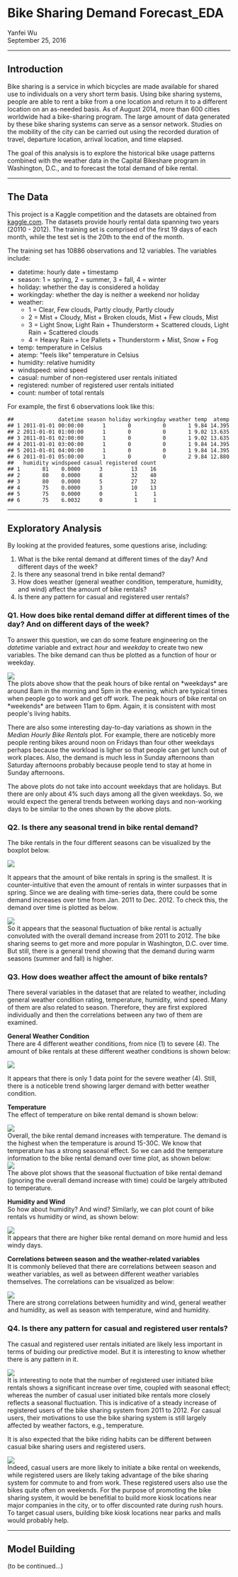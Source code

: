 # Bike Sharing Demand Forecast_EDA
Yanfei Wu  
September 25, 2016  

* * *







## Introduction  

Bike sharing is a service in which bicycles are made available for shared use to individuals on a very short term basis. Using bike sharing systems, people are able to rent a bike from a one location and return it to a different location on an as-needed basis. As of August 2014, more than 600 cities worldwide had a bike-sharing program. The large amount of data generated by these bike sharing systems can serve as a sensor network. Studies on the mobility of the city can be carried out using the recorded duration of travel, departure location, arrival location, and time elapsed.    

The goal of this analysis is to explore the historical bike usage patterns combined with the weather data in the Capital Bikeshare program in Washington, D.C., and to forecast the total demand of bike rental.   

* * *

## The Data  

This project is a Kaggle competition and the datasets are obtained from [kaggle.com](https://www.kaggle.com/c/bike-sharing-demand/data). The datasets provide hourly rental data spanning two years (20110 - 2012). The training set is comprised of the first 19 days of each month, while the test set is the 20th to the end of the month.     



The training set has 10886 observations and 12 variables. The variables include:    

* datetime: hourly date + timestamp    
* season: 1 = spring, 2 = summer, 3 = fall, 4 = winter   
* holiday: whether the day is considered a holiday  
* workingday: whether the day is neither a weekend nor holiday  
* weather:  
    + 1 = Clear, Few clouds, Partly cloudy, Partly cloudy   
    + 2 = Mist + Cloudy, Mist + Broken clouds, Mist + Few clouds, Mist   
    + 3 = Light Snow, Light Rain + Thunderstorm + Scattered clouds, Light Rain + Scattered clouds   
    + 4 = Heavy Rain + Ice Pallets + Thunderstorm + Mist, Snow + Fog   
* temp: temperature in Celsius  
* atemp: "feels like" temperature in Celsius  
* humidity: relative humidity  
* windspeed: wind speed  
* casual: number of non-registered user rentals initiated  
* registered: number of registered user rentals initiated  
* count: number of total rentals  

For example, the first 6 observations look like this:  

```
##              datetime season holiday workingday weather temp  atemp
## 1 2011-01-01 00:00:00      1       0          0       1 9.84 14.395
## 2 2011-01-01 01:00:00      1       0          0       1 9.02 13.635
## 3 2011-01-01 02:00:00      1       0          0       1 9.02 13.635
## 4 2011-01-01 03:00:00      1       0          0       1 9.84 14.395
## 5 2011-01-01 04:00:00      1       0          0       1 9.84 14.395
## 6 2011-01-01 05:00:00      1       0          0       2 9.84 12.880
##   humidity windspeed casual registered count
## 1       81    0.0000      3         13    16
## 2       80    0.0000      8         32    40
## 3       80    0.0000      5         27    32
## 4       75    0.0000      3         10    13
## 5       75    0.0000      0          1     1
## 6       75    6.0032      0          1     1
```

* * *

## Exploratory Analysis  

By looking at the provided features, some questions arise, including:  

1. What is the bike rental demand at different times of the day? And different days of the week?  
2. Is there any seasonal trend in bike rental demand?  
3. How does weather (general weather condition, temperature, humidity, and wind) affect the amount of bike rentals?  
4. Is there any pattern for casual and registered user rentals?  


### Q1. How does bike rental demand differ at different times of the day? And on different days of the week?  
To answer this question, we can do some feature engineering on the *datetime* variable and extract *hour* and *weekday* to create two new variables. The bike demand can thus be plotted as a function of hour or weekday.    



<img src="bikeshare_files/figure-html/q1-1.png" style="display: block; margin: auto;" />
The plots above show that the peak hours of bike rental on *weekdays* are around 8am in the morning and 5pm in the evening, which are typical times when people go to work and get off work. The peak hours of bike rental on *weekends* are between 11am to 6pm. Again, it is consistent with most people's living habits.  

There are also some interesting day-to-day variations as shown in the *Median Hourly Bike Rentals* plot. For example, there are noticebly more people renting bikes around noon on Fridays than four other weekdays perhaps because the workload is ligher so that people can get lunch out of work places. Also, the demand is much less in Sunday afternoons than Saturday afternoons probably because people tend to stay at home in Sunday afternoons.  

The above plots do not take into account weekdays that are holidays. But there are only about 4% such days among all the given weekdays. So, we would expect the general trends between working days and non-working days to be similar to the ones shown by the above plots. 


### Q2. Is there any seasonal trend in bike rental demand?   

The bike rentals in the four different seasons can be visualized by the boxplot below.   

<img src="bikeshare_files/figure-html/season-1.png" style="display: block; margin: auto;" />

It appears that the amount of bike rentals in spring is the smallest. It is counter-intuitive that even the amount of rentals in winter surpasses that in spring. Since we are dealing with time-series data, there could be some demand increases over time from Jan. 2011 to Dec. 2012. To check this, the demand over time is plotted as below.  

<img src="bikeshare_files/figure-html/demand.over.time-1.png" style="display: block; margin: auto;" />
So it appears that the seasonal fluctuation of bike rental is actually convoluted with the overall demand increase from 2011 to 2012. The bike sharing seems to get more and more popular in Washington, D.C. over time. But still, there is a general trend showing that the demand during warm seasons (summer and fall) is higher.   


### Q3. How does weather affect the amount of bike rentals?   
There several variables in the dataset that are related to weather, including general weather condition rating, temperature, humidity, wind speed. Many of them are also related to season. Therefore, they are first explored individually and then the correlations between any two of them are examined.  

**General Weather Condition**  
There are 4 different weather conditions, from nice (1) to severe (4). The amount of bike rentals at these different weather conditions is shown below:  

<img src="bikeshare_files/figure-html/weather-1.png" style="display: block; margin: auto;" />

It appears that there is only 1 data point for the severe weather (4). Still, there is a noticeble trend showing larger demand with better weather condition.  

**Temperature**  
The effect of temperature on bike rental demand is shown below:  

<img src="bikeshare_files/figure-html/temp-1.png" style="display: block; margin: auto;" />
Overall, the bike rental demand increases with temperature. The demand is the highest when the temperature is around 15-30C. We know that temperature has a strong seasonal effect. So we can add the temperature information to the bike rental demand over time plot, as shown below:    

<img src="bikeshare_files/figure-html/season.temp-1.png" style="display: block; margin: auto;" />
The above plot shows that the seasonal fluctuation of bike rental demand (ignoring the overall demand increase with time) could be largely attributed to temperature. 

**Humidity and Wind**  
So how about humidity? And wind? Similarly, we can plot count of bike rentals vs humidity or wind, as shown below:  

<img src="bikeshare_files/figure-html/humidity-wind-1.png" style="display: block; margin: auto;" />
It appears that there are higher bike rental demand on more humid and less windy days.  

**Correlations between season and the weather-related variables**   
It is commonly believed that there are correlations between season and weather variables, as well as between different weather variables themselves. The correlations can be visualized as below:   

<img src="bikeshare_files/figure-html/corr.plot-1.png" style="display: block; margin: auto;" />
There are strong correlations between humidity and wind, general weather and humidity, as well as season with temperature, wind and humidity. 

### Q4. Is there any pattern for casual and registered user rentals?   

The casual and registered user rentals initiated are likely less important in terms of buiding our predictive model. But it is interesting to know whether there is any pattern in it. 

<img src="bikeshare_files/figure-html/casual.registered-1.png" style="display: block; margin: auto;" />
It is interesting to note that the number of registered user initiated bike rentals shows a significant increase over time, coupled with seasonal effect; whereas the number of casual user initiated bike rentals more closely reflects a seasonal fluctuation. This is indicative of a steady increase of registered users of the bike sharing system from 2011 to 2012. For casual users, their motivations to use the bike sharing system is still largely affected by weather factors, e.g., temperature. 

It is also expected that the bike riding habits can be different between casual bike sharing users and registered users. 

<img src="bikeshare_files/figure-html/casual.registered2-1.png" style="display: block; margin: auto;" />
Indeed, casual users are more likely to initiate a bike rental on weekends, while registered users are likely taking advantage of the bike sharing system for commute to and from work. These registered users also use the bikes quite often on weekends. For the purpose of promoting the bike sharing system, it would be benefitial to build more kiosk locations near major companies in the city, or to offer discounted rate during rush hours. To target casual users, building bike kiosk locations near parks and malls would probably help.  


* * *

## Model Building  

(to be continued...)
